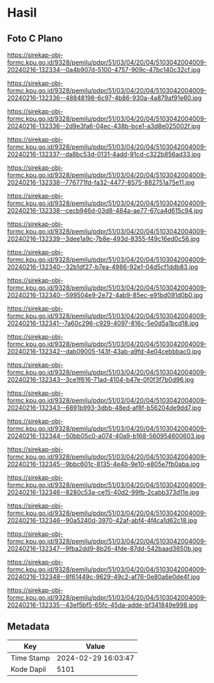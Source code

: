 # Hasil

## Foto C Plano

https://sirekap-obj-formc.kpu.go.id/9328/pemilu/pdpr/51/03/04/20/04/5103042004009-20240216-132334--0a4b907d-5100-4757-909c-47bc140c32cf.jpg

https://sirekap-obj-formc.kpu.go.id/9328/pemilu/pdpr/51/03/04/20/04/5103042004009-20240216-132336--48848198-6c97-4b86-930a-4a879af91e60.jpg

https://sirekap-obj-formc.kpu.go.id/9328/pemilu/pdpr/51/03/04/20/04/5103042004009-20240216-132336--2d9e3fa6-04ec-438b-bce1-a3d8e025002f.jpg

https://sirekap-obj-formc.kpu.go.id/9328/pemilu/pdpr/51/03/04/20/04/5103042004009-20240216-132337--da8bc53d-0131-4add-91cd-c322b856ad33.jpg

https://sirekap-obj-formc.kpu.go.id/9328/pemilu/pdpr/51/03/04/20/04/5103042004009-20240216-132338--776771fd-fa32-4477-8575-882751a75e11.jpg

https://sirekap-obj-formc.kpu.go.id/9328/pemilu/pdpr/51/03/04/20/04/5103042004009-20240216-132338--cecb946d-03d8-484a-ae77-67ca4d615c94.jpg

https://sirekap-obj-formc.kpu.go.id/9328/pemilu/pdpr/51/03/04/20/04/5103042004009-20240216-132339--3dee1a9c-7b8e-493d-8355-f49c16ed0c56.jpg

https://sirekap-obj-formc.kpu.go.id/9328/pemilu/pdpr/51/03/04/20/04/5103042004009-20240216-132340--32b1df27-b7ea-4986-92e1-04d5cf1ddb83.jpg

https://sirekap-obj-formc.kpu.go.id/9328/pemilu/pdpr/51/03/04/20/04/5103042004009-20240216-132340--599504e9-2e72-4ab9-85ec-e91bd091d0b0.jpg

https://sirekap-obj-formc.kpu.go.id/9328/pemilu/pdpr/51/03/04/20/04/5103042004009-20240216-132341--7a60c296-c929-4097-816c-5e0d5a1bcd18.jpg

https://sirekap-obj-formc.kpu.go.id/9328/pemilu/pdpr/51/03/04/20/04/5103042004009-20240216-132342--dab09005-143f-43ab-a9fd-4e04cebbbac0.jpg

https://sirekap-obj-formc.kpu.go.id/9328/pemilu/pdpr/51/03/04/20/04/5103042004009-20240216-132343--3ce1f616-71ad-4104-b47e-0f0f3f7b0d96.jpg

https://sirekap-obj-formc.kpu.go.id/9328/pemilu/pdpr/51/03/04/20/04/5103042004009-20240216-132343--6891b993-3dbb-48ed-af8f-b56204de9dd7.jpg

https://sirekap-obj-formc.kpu.go.id/9328/pemilu/pdpr/51/03/04/20/04/5103042004009-20240216-132344--50bb05c0-a074-40a9-b168-560954600603.jpg

https://sirekap-obj-formc.kpu.go.id/9328/pemilu/pdpr/51/03/04/20/04/5103042004009-20240216-132345--9bbc601c-8135-4e4b-9e10-e805e7fb0aba.jpg

https://sirekap-obj-formc.kpu.go.id/9328/pemilu/pdpr/51/03/04/20/04/5103042004009-20240216-132346--8280c53a-ce15-40d2-99fb-2cabb373d11e.jpg

https://sirekap-obj-formc.kpu.go.id/9328/pemilu/pdpr/51/03/04/20/04/5103042004009-20240216-132346--90a5240d-3970-42af-abf4-4f4ca1d62c18.jpg

https://sirekap-obj-formc.kpu.go.id/9328/pemilu/pdpr/51/03/04/20/04/5103042004009-20240216-132347--9fba2dd9-8b26-4fde-87dd-542baad3650b.jpg

https://sirekap-obj-formc.kpu.go.id/9328/pemilu/pdpr/51/03/04/20/04/5103042004009-20240216-132348--8f61449c-9629-49c2-af76-0e80a6e0de4f.jpg

https://sirekap-obj-formc.kpu.go.id/9328/pemilu/pdpr/51/03/04/20/04/5103042004009-20240216-132335--43ef5bf5-65fc-45da-adde-bf341849e998.jpg


## Metadata

| Key        | Value               |
| ---------- | ------------------- |
| Time Stamp | 2024-02-29 16:03:47 |
| Kode Dapil | 5101                |




